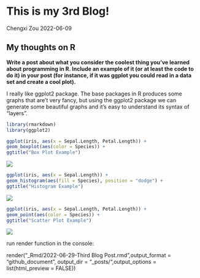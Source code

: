 This is my 3rd Blog!
================
Chengxi Zou
2022-06-09

## My thoughts on R

**Write a post about what you consider the coolest thing you’ve learned
about programming in R. Include an example of it (or at least the code
to do it) in your post (for instance, if it was ggplot you could read in
a data set and create a cool plot).**

I really like ggplot2 package. The base packages in R produces some
graphs that are’t very fancy, but using the ggplot2 package we can
generate some beautiful graphs and it’s easy to understand its syntax of
“layers”.

``` r
library(rmarkdown)
library(ggplot2)

ggplot(iris, aes(x = Sepal.Length, Petal.Length)) +
geom_boxplot(aes(color = Species)) +
ggtitle("Box Plot Example")
```

![](../images/p1-1.png)<!-- -->

``` r
ggplot(iris, aes(x = Sepal.Length)) +
geom_histogram(aes(fill = Species), position = "dodge") +
ggtitle("Histogram Example")
```

![](../images/p2-1.png)<!-- -->

``` r
ggplot(iris, aes(x = Sepal.Length, Petal.Length)) +
geom_point(aes(color = Species)) +
ggtitle("Scatter Plot Example")
```

![](../images/p3-1.png)<!-- -->

run render function in the console:

render(“\_Rmd/2022-06-29-Third Blog Post.rmd”,output_format =
“github_document”, output_dir = “\_posts/“,output_options =
list(html_preview = FALSE))
